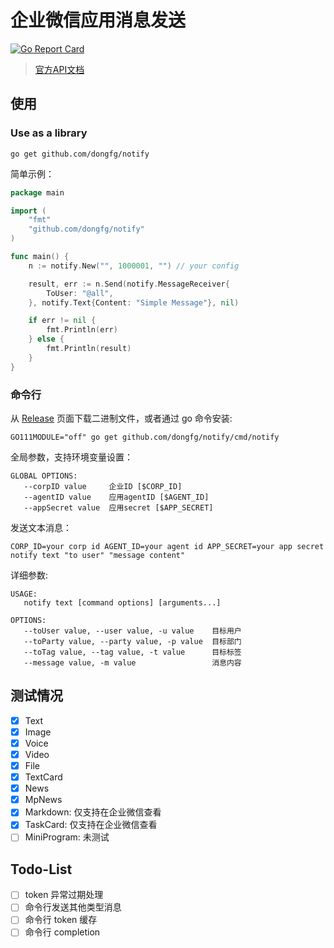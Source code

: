 企业微信应用消息发送
============
[![Go Report Card](https://goreportcard.com/badge/github.com/dongfg/notify)](https://goreportcard.com/report/github.com/dongfg/notify)
> [官方API文档](https://work.weixin.qq.com/api/doc#90001/90143/90372)

## 使用
### Use as a library
```shell script
go get github.com/dongfg/notify
```
简单示例：
```go
package main

import (
	"fmt"
	"github.com/dongfg/notify"
)

func main() {
	n := notify.New("", 1000001, "") // your config

	result, err := n.Send(notify.MessageReceiver{
		ToUser: "@all",
	}, notify.Text{Content: "Simple Message"}, nil)

	if err != nil {
		fmt.Println(err)
	} else {
		fmt.Println(result)
	}
}
```

### 命令行
从 [Release](https://github.com/dongfg/notify/releases) 页面下载二进制文件，或者通过 go 命令安装:
```shell script
GO111MODULE="off" go get github.com/dongfg/notify/cmd/notify
```
全局参数，支持环境变量设置：
```shell script
GLOBAL OPTIONS:
   --corpID value     企业ID [$CORP_ID]
   --agentID value    应用agentID [$AGENT_ID]
   --appSecret value  应用secret [$APP_SECRET]
```
发送文本消息：
```shell script
CORP_ID=your corp id AGENT_ID=your agent id APP_SECRET=your app secret notify text "to user" "message content"
```
详细参数:
```shell script
USAGE:
   notify text [command options] [arguments...]

OPTIONS:
   --toUser value, --user value, -u value    目标用户
   --toParty value, --party value, -p value  目标部门
   --toTag value, --tag value, -t value      目标标签
   --message value, -m value                 消息内容
```
## 测试情况
- [x] Text
- [x] Image
- [x] Voice
- [x] Video
- [x] File
- [x] TextCard
- [x] News
- [x] MpNews
- [x] Markdown: 仅支持在企业微信查看
- [x] TaskCard: 仅支持在企业微信查看
- [ ] MiniProgram: 未测试

## Todo-List
- [ ] token 异常过期处理
- [ ] 命令行发送其他类型消息
- [ ] 命令行 token 缓存
- [ ] 命令行 completion
